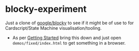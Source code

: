 # blocky-experiment

Just a clone of [google/blocky](https://github.com/google/blockly) to see if it might be of use to for  Cardscript/State Machine visualisation/tooling.


* As per [Getting Started](https://developers.google.com/blockly/guides/get-started/web) bring this down and just open `demos/fixed/index.html` to get something in a browser.
